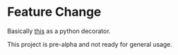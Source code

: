 # Feature Change

Basically [this](https://auth0.com/blog/feature-changes-at-auth0/) as a python decorator.

This project is pre-alpha and not ready for general usage.
